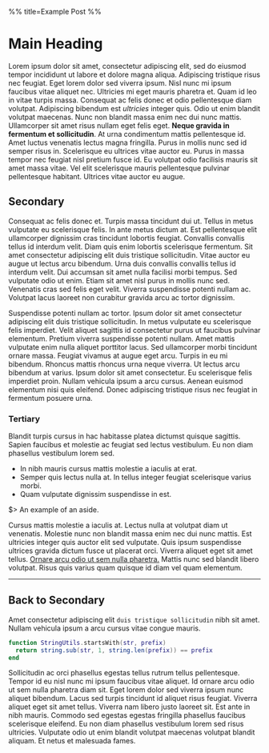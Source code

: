 %%
title=Example Post
%%
# Main Heading

Lorem ipsum dolor sit amet, consectetur adipiscing elit, sed do eiusmod tempor incididunt ut labore et dolore magna aliqua. Adipiscing tristique risus nec feugiat. Eget lorem dolor sed viverra ipsum. Nisl nunc mi ipsum faucibus vitae aliquet nec. Ultricies mi eget mauris pharetra et. Quam id leo in vitae turpis massa. Consequat ac felis donec et odio pellentesque diam volutpat. Adipiscing bibendum est _ultricies_ integer quis. Odio ut enim blandit volutpat maecenas. Nunc non blandit massa enim nec dui nunc mattis. Ullamcorper sit amet risus nullam eget felis eget. **Neque gravida in fermentum et sollicitudin**. At urna condimentum mattis pellentesque id. Amet luctus venenatis lectus magna fringilla. Purus in mollis nunc sed id semper risus in. Scelerisque eu ultrices vitae auctor eu. Purus in massa tempor nec feugiat nisl pretium fusce id. Eu volutpat odio facilisis mauris sit amet massa vitae. Vel elit scelerisque mauris pellentesque pulvinar pellentesque habitant. Ultrices vitae auctor eu augue.

## Secondary

Consequat ac felis donec et. Turpis massa tincidunt dui ut. Tellus in metus vulputate eu scelerisque felis. In ante metus dictum at. Est pellentesque elit ullamcorper dignissim cras tincidunt lobortis feugiat. Convallis convallis tellus id interdum velit. Diam quis enim lobortis scelerisque fermentum. Sit amet consectetur adipiscing elit duis tristique sollicitudin. Vitae auctor eu augue ut lectus arcu bibendum. Urna duis convallis convallis tellus id interdum velit. Dui accumsan sit amet nulla facilisi morbi tempus. Sed vulputate odio ut enim. Etiam sit amet nisl purus in mollis nunc sed. Venenatis cras sed felis eget velit. Viverra suspendisse potenti nullam ac. Volutpat lacus laoreet non curabitur gravida arcu ac tortor dignissim.

Suspendisse potenti nullam ac tortor. Ipsum dolor sit amet consectetur adipiscing elit duis tristique sollicitudin. In metus vulputate eu scelerisque felis imperdiet. Velit aliquet sagittis id consectetur purus ut faucibus pulvinar elementum. Pretium viverra suspendisse potenti nullam. Amet mattis vulputate enim nulla aliquet porttitor lacus. Sed ullamcorper morbi tincidunt ornare massa. Feugiat vivamus at augue eget arcu. Turpis in eu mi bibendum. Rhoncus mattis rhoncus urna neque viverra. Ut lectus arcu bibendum at varius. Ipsum dolor sit amet consectetur. Eu scelerisque felis imperdiet proin. Nullam vehicula ipsum a arcu cursus. Aenean euismod elementum nisi quis eleifend. Donec adipiscing tristique risus nec feugiat in fermentum posuere urna.

### Tertiary

Blandit turpis cursus in hac habitasse platea dictumst quisque sagittis. Sapien faucibus et molestie ac feugiat sed lectus vestibulum. Eu non diam phasellus vestibulum lorem sed.

* In nibh mauris cursus mattis molestie a iaculis at erat.
* Semper quis lectus nulla at. In tellus integer feugiat scelerisque varius morbi.
* Quam vulputate dignissim suspendisse in est.

$> An example of an aside.

Cursus mattis molestie a iaculis at. Lectus nulla at volutpat diam ut venenatis. Molestie nunc non blandit massa enim nec dui nunc mattis. Est ultricies integer quis auctor elit sed vulputate. Quis ipsum suspendisse ultrices gravida dictum fusce ut placerat orci. Viverra aliquet eget sit amet tellus. [Ornare arcu odio ut sem nulla pharetra.](http://jackrobinson.co.nz) Mattis nunc sed blandit libero volutpat. Risus quis varius quam quisque id diam vel quam elementum.

---

## Back to Secondary

Amet consectetur adipiscing elit `duis tristique sollicitudin` nibh sit amet. Nullam vehicula ipsum a arcu cursus vitae congue mauris.

```lua
function StringUtils.startsWith(str, prefix)
  return string.sub(str, 1, string.len(prefix)) == prefix
end
```

Sollicitudin ac orci phasellus egestas tellus rutrum tellus pellentesque. Tempor id eu nisl nunc mi ipsum faucibus vitae aliquet. Id ornare arcu odio ut sem nulla pharetra diam sit. Eget lorem dolor sed viverra ipsum nunc aliquet bibendum. Lacus sed turpis tincidunt id aliquet risus feugiat. Viverra aliquet eget sit amet tellus. Viverra nam libero justo laoreet sit. Est ante in nibh mauris. Commodo sed egestas egestas fringilla phasellus faucibus scelerisque eleifend. Eu non diam phasellus vestibulum lorem sed risus ultricies. Vulputate odio ut enim blandit volutpat maecenas volutpat blandit aliquam. Et netus et malesuada fames.
